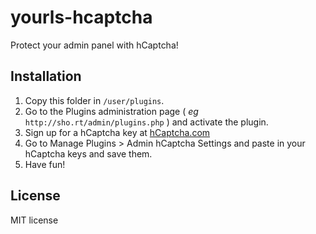 # yourls-hcaptcha
Protect your admin panel with hCaptcha!

Installation
------------
1. Copy this folder in `/user/plugins`.
2. Go to the Plugins administration page ( *eg* `http://sho.rt/admin/plugins.php` ) and activate the plugin.
3. Sign up for a hCaptcha key at [hCaptcha.com](https://dashboard.hcaptcha.com/overview)
4. Go to Manage Plugins > Admin hCaptcha Settings and paste in your hCaptcha keys and save them.
5. Have fun!

License
-------
MIT license
